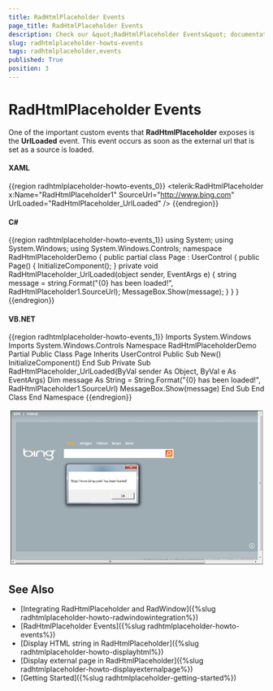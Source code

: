 ```yaml
---
title: RadHtmlPlaceholder Events
page_title: RadHtmlPlaceholder Events
description: Check our &quot;RadHtmlPlaceholder Events&quot; documentation article for the RadHtmlPlaceholder {{ site.framework_name }} control.
slug: radhtmlplaceholder-howto-events
tags: radhtmlplaceholder,events
published: True
position: 3
---
```


# RadHtmlPlaceholder Events

One of the important custom events that __RadHtmlPlaceholder__ exposes is the __UrlLoaded__ event. This event occurs as soon as the external url that is set as a source is loaded.				

#### __XAML__
{{region radhtmlplaceholder-howto-events_0}}
	<UserControl x:Class="RadHtmlPlaceholderDemo.Page" 
	             xmlns="http://schemas.microsoft.com/winfx/2006/xaml/presentation"
	             xmlns:x="http://schemas.microsoft.com/winfx/2006/xaml"
	             xmlns:telerik="http://schemas.telerik.com/2008/xaml/presentation"
	             Width="700"
	             Height="400">
	    <Grid x:Name="LayoutRoot" 
	          Margin="10"
	          Background="White">
	        <Border BorderBrush="Black" BorderThickness="1">
	            <telerik:RadHtmlPlaceholder x:Name="RadHtmlPlaceholder1" 
	                                        SourceUrl="http://www.bing.com"
	                                        UrlLoaded="RadHtmlPlaceholder_UrlLoaded" />
	        </Border>
	    </Grid>
	</UserControl>
{{endregion}}

#### __C#__
{{region radhtmlplaceholder-howto-events_1}}
	using System;
	using System.Windows;
	using System.Windows.Controls;
	namespace RadHtmlPlaceholderDemo
	{
		public partial class Page : UserControl
		{
			public Page()
			{
				InitializeComponent();
			}
			private void RadHtmlPlaceholder_UrlLoaded(object sender, EventArgs e)
			{
				string message = string.Format("{0} has been loaded!", RadHtmlPlaceholder1.SourceUrl);
				MessageBox.Show(message);
			}
		}
	}
{{endregion}}

#### __VB.NET__
{{region radhtmlplaceholder-howto-events_1}}
	Imports System.Windows
	Imports System.Windows.Controls
	Namespace RadHtmlPlaceholderDemo
		Partial Public Class Page
			Inherits UserControl
			Public Sub New()
				InitializeComponent()
			End Sub
			Private Sub RadHtmlPlaceholder_UrlLoaded(ByVal sender As Object, ByVal e As EventArgs)
				Dim message As String = String.Format("{0} has been loaded!", RadHtmlPlaceholder1.SourceUrl)
				MessageBox.Show(message)
			End Sub
		End Class
	End Namespace
{{endregion}}

![htmlplaceholder-howto-events](images/htmlplaceholder-howto-events.png)

## See Also  
 * [Integrating RadHtmlPlaceholder and RadWindow]({%slug radhtmlplaceholder-howto-radwindowintegration%})
 * [RadHtmlPlaceholder Events]({%slug radhtmlplaceholder-howto-events%})
 * [Display HTML string in RadHtmlPlaceholder]({%slug radhtmlplaceholder-howto-displayhtml%})
 * [Display external page in RadHtmlPlaceholder]({%slug radhtmlplaceholder-howto-displayexternalpage%})
 * [Getting Started]({%slug radhtmlplaceholder-getting-started%})
